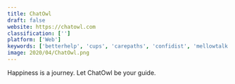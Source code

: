 ```yaml
---
title: ChatOwl
draft: false 
website: https://chatowl.com
classification: ['']
platform: ['Web']
keywords: ['betterhelp', 'cups', 'carepaths', 'confidist', 'mellowtalk', 'prodecide', 'talkspace', 'hub']
image: 2020/04/ChatOwl.png
---
```

Happiness is a journey. Let ChatOwl be your guide.